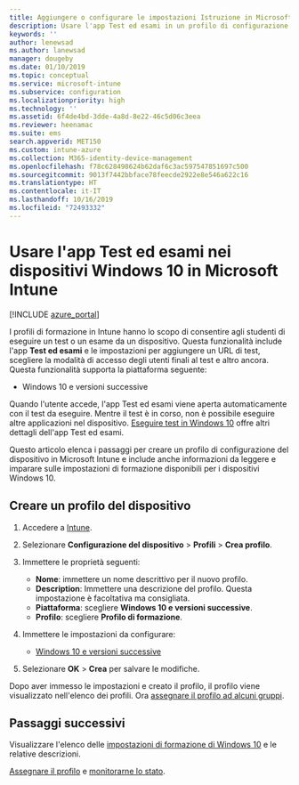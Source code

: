 ```yaml
---
title: Aggiungere o configurare le impostazioni Istruzione in Microsoft Intune - Azure | Microsoft Docs
description: Usare l'app Test ed esami in un profilo di configurazione del dispositivo in Windows 10 e versioni successive in Microsoft Intune. Creare un profilo di configurazione usando le impostazioni Istruzione e immettere l'URL di un'app di test, scegliere la modalità di accesso degli utenti, monitorare lo schermo durante il test e consentire o impedire i suggerimenti di testo durante il test.
keywords: ''
author: lenewsad
ms.author: lanewsad
manager: dougeby
ms.date: 01/10/2019
ms.topic: conceptual
ms.service: microsoft-intune
ms.subservice: configuration
ms.localizationpriority: high
ms.technology: ''
ms.assetid: 6f4de4bd-3dde-4a8d-8e22-46c5d06c3eea
ms.reviewer: heenamac
ms.suite: ems
search.appverid: MET150
ms.custom: intune-azure
ms.collection: M365-identity-device-management
ms.openlocfilehash: f78c628498624b62daf6c3ac597547851697c500
ms.sourcegitcommit: 9013f7442bbface78feecde2922e8e546a622c16
ms.translationtype: HT
ms.contentlocale: it-IT
ms.lasthandoff: 10/16/2019
ms.locfileid: "72493332"
---
```

# <a name="use-the-take-a-test-app-on-windows-10-devices-in-microsoft-intune"></a>Usare l'app Test ed esami nei dispositivi Windows 10 in Microsoft Intune

[!INCLUDE [azure_portal](../includes/azure_portal.md)]

I profili di formazione in Intune hanno lo scopo di consentire agli studenti di eseguire un test o un esame da un dispositivo. Questa funzionalità include l'app **Test ed esami** e le impostazioni per aggiungere un URL di test, scegliere la modalità di accesso degli utenti finali al test e altro ancora. Questa funzionalità supporta la piattaforma seguente:

- Windows 10 e versioni successive

Quando l'utente accede, l'app Test ed esami viene aperta automaticamente con il test da eseguire. Mentre il test è in corso, non è possibile eseguire altre applicazioni nel dispositivo. [Eseguire test in Windows 10](https://docs.microsoft.com/education/windows/take-tests-in-windows-10) offre altri dettagli dell'app Test ed esami.

Questo articolo elenca i passaggi per creare un profilo di configurazione del dispositivo in Microsoft Intune e include anche informazioni da leggere e imparare sulle impostazioni di formazione disponibili per i dispositivi Windows 10.

## <a name="create-a-device-profile"></a>Creare un profilo del dispositivo

1. Accedere a [Intune](https://go.microsoft.com/fwlink/?linkid=2090973).
2. Selezionare **Configurazione del dispositivo** > **Profili** > **Crea profilo**.
3. Immettere le proprietà seguenti:

    - **Nome**: immettere un nome descrittivo per il nuovo profilo.
    - **Description**: Immettere una descrizione del profilo. Questa impostazione è facoltativa ma consigliata.
    - **Piattaforma**: scegliere **Windows 10 e versioni successive**.
    - **Profilo**: scegliere **Profilo di formazione**.

4. Immettere le impostazioni da configurare:

    - [Windows 10 e versioni successive](education-settings-windows.md)

5. Selezionare **OK** > **Crea** per salvare le modifiche.

Dopo aver immesso le impostazioni e creato il profilo, il profilo viene visualizzato nell'elenco dei profili. Ora [assegnare il profilo ad alcuni gruppi](device-profile-assign.md).

## <a name="next-steps"></a>Passaggi successivi

Visualizzare l'elenco delle [ impostazioni di formazione di Windows 10](education-settings-windows.md) e le relative descrizioni.

[Assegnare il profilo](device-profile-assign.md) e [monitorarne lo stato](device-profile-monitor.md).
